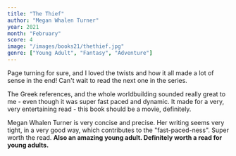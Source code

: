 ```yaml
---
title: "The Thief"
author: "Megan Whalen Turner"
year: 2021
month: "February"
score: 4
image: "/images/books21/thethief.jpg"
genre: ["Young Adult", "Fantasy", "Adventure"]
---
```


Page turning for sure, and I loved the twists and how it all made a lot of sense in the end! Can't wait to read the next one in the series.

The Greek references, and the whole worldbuilding sounded really great to me - even though it was super fast paced and dynamic. It made for a very, very entertaining read - this book should be a movie, definitely.

Megan Whalen Turner is very concise and precise. Her writing seems very tight, in a very good way, which contributes to the "fast-paced-ness". Super worth the read. **Also an amazing young adult. Definitely worth a read for young adults.**
